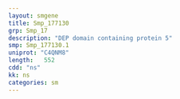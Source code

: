 ```yaml
---
layout: smgene
title: Smp_177130
grp: Smp_17
description: "DEP domain containing protein 5"
smp: Smp_177130.1
uniprot: "C4QNM8"
length:   552
cdd: "ns"
kk: ns
categories: sm
---
```

